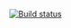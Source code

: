 [![Build status](https://ci.appveyor.com/api/projects/status/xvcxgfeo7bq5tcyy?svg=true)](https://ci.appveyor.com/project/RTimoshkow/patterns-test-mode)